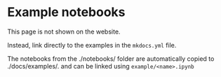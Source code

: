# Example notebooks

This page is not shown on the website. 

Instead, link directly to the examples in the ``mkdocs.yml`` file. 

The notebooks from the ./notebooks/ folder are automatically copied to 
./docs/examples/. and can be linked using ``example/<name>.ipynb``
